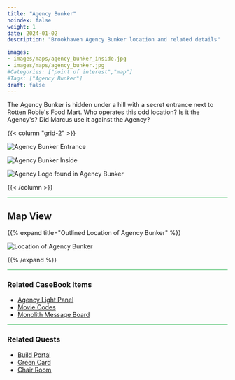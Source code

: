 ```yaml
---
title: "Agency Bunker"
noindex: false
weight: 1
date: 2024-01-02
description: "Brookhaven Agency Bunker location and related details"

images:
- images/maps/agency_bunker_inside.jpg
- images/maps/agency_bunker.jpg
#Categories: ["point of interest","map"]
#Tags: ["Agency Bunker"]
draft: false
--- 
```


The Agency Bunker is hidden under a hill with a secret entrance next to Rotten Robie's Food Mart. Who operates this odd location? Is it the Agency's? Did Marcus use it against the Agency? 

{{< column "grid-2" >}}

![Agency Bunker Entrance](/images/maps/agency_bunker.jpg)

![Agency Bunker Inside](/images/maps/agency_bunker_inside.jpg)

![Agency Logo found in Agency Bunker](/images/maps/agency_logo.jpg)

{{< /column >}}

<hr style="background-color: #28b44c" size=8>

## Map View

{{% expand title="Outlined Location of Agency Bunker" %}}

![Location of Agency Bunker](/images/maps/agency-bunker.png)

{{% /expand %}}

<hr style="background-color: #28b44c" size=8>

### Related CaseBook Items

- [Agency Light Panel](/casebook/light_panel/)
- [Movie Codes](/casebook/movie_codes/)
- [Monolith Message Board](/casebook/monoliths/details/#agency-bunker-message-board-outside)

<hr style="background-color: #28b44c" size=8>

### Related Quests

- [Build Portal](/lore/quests/build_portal)
- [Green Card](/lore/special_tools/green_key_card)
- [Chair Room](/lore/quests/chair_room)